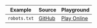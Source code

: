 | Example | Source                                                                                    | Playground                                                                                                     |
| ------- | ----------------------------------------------------------------------------------------- | -------------------------------------------------------------------------------------------------------------- |
| `robots.txt` | [GitHub](https://github.com/alextim/astro-lib/tree/main/examples/astro-robots-txt) | [Play Online](https://stackblitz.com/fork/github/alextim/astro-lib/tree/main/examples/astro-robots-txt) |
